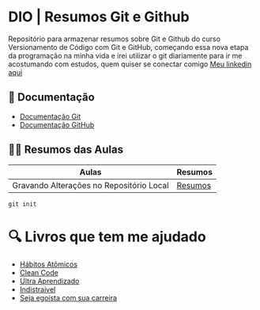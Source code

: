 
# DIO | Resumos Git e Github

Repositório para armazenar resumos sobre Git e Github do curso Versionamento de Código com Git e GitHub, começando essa nova etapa da programação na minha vida e irei utilizar o git diariamente para ir me acostumando com estudos, quem quiser se conectar comigo [Meu linkedin aqui](https://www.linkedin.com/in/caio1soares/)

## 📖 Documentação
- [Documentação Git]()
- [Documentação GitHub]()

## 👨‍💻 Resumos das Aulas
| Aulas | Resumos|
|-------|--------|
| Gravando Alterações no Repositório Local | [Resumos]() |

```
git init
```

# 🔍 Livros que tem me ajudado
- [Hábitos Atômicos](https://www.amazon.com.br/H%C3%A1bitos-At%C3%B4micos-M%C3%A9todo-Comprovado-Livrar/dp/8550807567)
- [Clean Code]()
- [Ultra Aprendizado]()
- [Indistraivel]()
- [Seja egoísta com sua carreira]()
